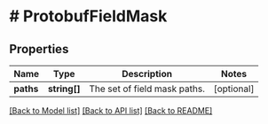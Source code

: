 # # ProtobufFieldMask

## Properties

| Name      | Type         | Description                  | Notes      |
| --------- | ------------ | ---------------------------- | ---------- |
| **paths** | **string[]** | The set of field mask paths. | [optional] |

[[Back to Model list]](../../README.md#models) [[Back to API list]](../../README.md#endpoints) [[Back to README]](../../README.md)
